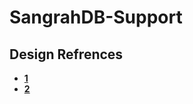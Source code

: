 # SangrahDB-Support

## Design Refrences

- **[1](https://dribbble.com/shots/22299634-Recent-Tickets-Customer-Engagement-Platform)**
- **[2](https://dribbble.com/shots/18528748-Project-Management-dashboard-ui-concept)**
